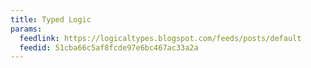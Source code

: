 ```yaml
---
title: Typed Logic
params:
  feedlink: https://logicaltypes.blogspot.com/feeds/posts/default
  feedid: 51cba66c5af8fcde97e6bc467ac33a2a
---
```

